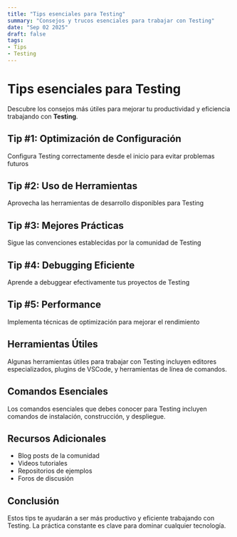 ```yaml
---
title: "Tips esenciales para Testing"
summary: "Consejos y trucos esenciales para trabajar con Testing"
date: "Sep 02 2025"
draft: false
tags:
- Tips
- Testing
---
```


# Tips esenciales para Testing

Descubre los consejos más útiles para mejorar tu productividad y eficiencia trabajando con **Testing**.

## Tip #1: Optimización de Configuración

Configura Testing correctamente desde el inicio para evitar problemas futuros

## Tip #2: Uso de Herramientas

Aprovecha las herramientas de desarrollo disponibles para Testing

## Tip #3: Mejores Prácticas

Sigue las convenciones establecidas por la comunidad de Testing

## Tip #4: Debugging Eficiente

Aprende a debuggear efectivamente tus proyectos de Testing

## Tip #5: Performance

Implementa técnicas de optimización para mejorar el rendimiento

## Herramientas Útiles

Algunas herramientas útiles para trabajar con Testing incluyen editores especializados, plugins de VSCode, y herramientas de línea de comandos.

## Comandos Esenciales

Los comandos esenciales que debes conocer para Testing incluyen comandos de instalación, construcción, y despliegue.

## Recursos Adicionales

- Blog posts de la comunidad
- Videos tutoriales
- Repositorios de ejemplos
- Foros de discusión

## Conclusión

Estos tips te ayudarán a ser más productivo y eficiente trabajando con Testing. La práctica constante es clave para dominar cualquier tecnología.

